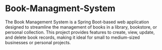 # Book-Managment-System
The Book Management System is a Spring Boot-based web application designed to streamline the management of books in a library, bookstore, or personal collection. This project provides features to create, view, update, and delete book records, making it ideal for small to medium-sized businesses or personal projects.
